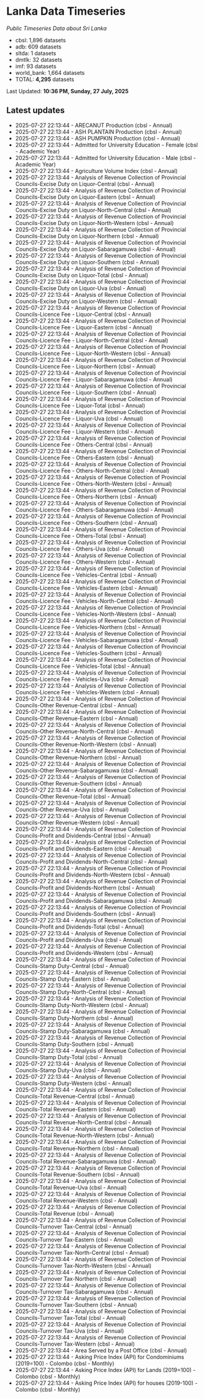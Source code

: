 # Lanka Data Timeseries
*Public Timeseries Data about Sri Lanka*

* cbsl: 1,896 datasets
* adb: 609 datasets
* sltda: 1 datasets
* dmtlk: 32 datasets
* imf: 93 datasets
* world_bank: 1,664 datasets
* TOTAL: **4,295** datasets

Last Updated: **10:36 PM, Sunday, 27 July, 2025**

## Latest updates

* 2025-07-27 22:13:44 - ARECANUT Production (cbsl - Annual)
* 2025-07-27 22:13:44 - ASH PLANTAIN Production (cbsl - Annual)
* 2025-07-27 22:13:44 - ASH PUMPKIN Production (cbsl - Annual)
* 2025-07-27 22:13:44 - Admitted for University Education - Female (cbsl - Academic Year)
* 2025-07-27 22:13:44 - Admitted for University Education - Male (cbsl - Academic Year)
* 2025-07-27 22:13:44 - Agriculture Volume Index (cbsl - Annual)
* 2025-07-27 22:13:44 - Analysis of Revenue Collection of Provincial Councils-Excise Duty on Liquor-Central (cbsl - Annual)
* 2025-07-27 22:13:44 - Analysis of Revenue Collection of Provincial Councils-Excise Duty on Liquor-Eastern (cbsl - Annual)
* 2025-07-27 22:13:44 - Analysis of Revenue Collection of Provincial Councils-Excise Duty on Liquor-North-Central (cbsl - Annual)
* 2025-07-27 22:13:44 - Analysis of Revenue Collection of Provincial Councils-Excise Duty on Liquor-North-Western (cbsl - Annual)
* 2025-07-27 22:13:44 - Analysis of Revenue Collection of Provincial Councils-Excise Duty on Liquor-Northern (cbsl - Annual)
* 2025-07-27 22:13:44 - Analysis of Revenue Collection of Provincial Councils-Excise Duty on Liquor-Sabaragamuwa (cbsl - Annual)
* 2025-07-27 22:13:44 - Analysis of Revenue Collection of Provincial Councils-Excise Duty on Liquor-Southern (cbsl - Annual)
* 2025-07-27 22:13:44 - Analysis of Revenue Collection of Provincial Councils-Excise Duty on Liquor-Total (cbsl - Annual)
* 2025-07-27 22:13:44 - Analysis of Revenue Collection of Provincial Councils-Excise Duty on Liquor-Uva (cbsl - Annual)
* 2025-07-27 22:13:44 - Analysis of Revenue Collection of Provincial Councils-Excise Duty on Liquor-Western (cbsl - Annual)
* 2025-07-27 22:13:44 - Analysis of Revenue Collection of Provincial Councils-Licence Fee - Liquor-Central (cbsl - Annual)
* 2025-07-27 22:13:44 - Analysis of Revenue Collection of Provincial Councils-Licence Fee - Liquor-Eastern (cbsl - Annual)
* 2025-07-27 22:13:44 - Analysis of Revenue Collection of Provincial Councils-Licence Fee - Liquor-North-Central (cbsl - Annual)
* 2025-07-27 22:13:44 - Analysis of Revenue Collection of Provincial Councils-Licence Fee - Liquor-North-Western (cbsl - Annual)
* 2025-07-27 22:13:44 - Analysis of Revenue Collection of Provincial Councils-Licence Fee - Liquor-Northern (cbsl - Annual)
* 2025-07-27 22:13:44 - Analysis of Revenue Collection of Provincial Councils-Licence Fee - Liquor-Sabaragamuwa (cbsl - Annual)
* 2025-07-27 22:13:44 - Analysis of Revenue Collection of Provincial Councils-Licence Fee - Liquor-Southern (cbsl - Annual)
* 2025-07-27 22:13:44 - Analysis of Revenue Collection of Provincial Councils-Licence Fee - Liquor-Total (cbsl - Annual)
* 2025-07-27 22:13:44 - Analysis of Revenue Collection of Provincial Councils-Licence Fee - Liquor-Uva (cbsl - Annual)
* 2025-07-27 22:13:44 - Analysis of Revenue Collection of Provincial Councils-Licence Fee - Liquor-Western (cbsl - Annual)
* 2025-07-27 22:13:44 - Analysis of Revenue Collection of Provincial Councils-Licence Fee - Others-Central (cbsl - Annual)
* 2025-07-27 22:13:44 - Analysis of Revenue Collection of Provincial Councils-Licence Fee - Others-Eastern (cbsl - Annual)
* 2025-07-27 22:13:44 - Analysis of Revenue Collection of Provincial Councils-Licence Fee - Others-North-Central (cbsl - Annual)
* 2025-07-27 22:13:44 - Analysis of Revenue Collection of Provincial Councils-Licence Fee - Others-North-Western (cbsl - Annual)
* 2025-07-27 22:13:44 - Analysis of Revenue Collection of Provincial Councils-Licence Fee - Others-Northern (cbsl - Annual)
* 2025-07-27 22:13:44 - Analysis of Revenue Collection of Provincial Councils-Licence Fee - Others-Sabaragamuwa (cbsl - Annual)
* 2025-07-27 22:13:44 - Analysis of Revenue Collection of Provincial Councils-Licence Fee - Others-Southern (cbsl - Annual)
* 2025-07-27 22:13:44 - Analysis of Revenue Collection of Provincial Councils-Licence Fee - Others-Total (cbsl - Annual)
* 2025-07-27 22:13:44 - Analysis of Revenue Collection of Provincial Councils-Licence Fee - Others-Uva (cbsl - Annual)
* 2025-07-27 22:13:44 - Analysis of Revenue Collection of Provincial Councils-Licence Fee - Others-Western (cbsl - Annual)
* 2025-07-27 22:13:44 - Analysis of Revenue Collection of Provincial Councils-Licence Fee - Vehicles-Central (cbsl - Annual)
* 2025-07-27 22:13:44 - Analysis of Revenue Collection of Provincial Councils-Licence Fee - Vehicles-Eastern (cbsl - Annual)
* 2025-07-27 22:13:44 - Analysis of Revenue Collection of Provincial Councils-Licence Fee - Vehicles-North-Central (cbsl - Annual)
* 2025-07-27 22:13:44 - Analysis of Revenue Collection of Provincial Councils-Licence Fee - Vehicles-North-Western (cbsl - Annual)
* 2025-07-27 22:13:44 - Analysis of Revenue Collection of Provincial Councils-Licence Fee - Vehicles-Northern (cbsl - Annual)
* 2025-07-27 22:13:44 - Analysis of Revenue Collection of Provincial Councils-Licence Fee - Vehicles-Sabaragamuwa (cbsl - Annual)
* 2025-07-27 22:13:44 - Analysis of Revenue Collection of Provincial Councils-Licence Fee - Vehicles-Southern (cbsl - Annual)
* 2025-07-27 22:13:44 - Analysis of Revenue Collection of Provincial Councils-Licence Fee - Vehicles-Total (cbsl - Annual)
* 2025-07-27 22:13:44 - Analysis of Revenue Collection of Provincial Councils-Licence Fee - Vehicles-Uva (cbsl - Annual)
* 2025-07-27 22:13:44 - Analysis of Revenue Collection of Provincial Councils-Licence Fee - Vehicles-Western (cbsl - Annual)
* 2025-07-27 22:13:44 - Analysis of Revenue Collection of Provincial Councils-Other Revenue-Central (cbsl - Annual)
* 2025-07-27 22:13:44 - Analysis of Revenue Collection of Provincial Councils-Other Revenue-Eastern (cbsl - Annual)
* 2025-07-27 22:13:44 - Analysis of Revenue Collection of Provincial Councils-Other Revenue-North-Central (cbsl - Annual)
* 2025-07-27 22:13:44 - Analysis of Revenue Collection of Provincial Councils-Other Revenue-North-Western (cbsl - Annual)
* 2025-07-27 22:13:44 - Analysis of Revenue Collection of Provincial Councils-Other Revenue-Northern (cbsl - Annual)
* 2025-07-27 22:13:44 - Analysis of Revenue Collection of Provincial Councils-Other Revenue-Sabaragamuwa (cbsl - Annual)
* 2025-07-27 22:13:44 - Analysis of Revenue Collection of Provincial Councils-Other Revenue-Southern (cbsl - Annual)
* 2025-07-27 22:13:44 - Analysis of Revenue Collection of Provincial Councils-Other Revenue-Total (cbsl - Annual)
* 2025-07-27 22:13:44 - Analysis of Revenue Collection of Provincial Councils-Other Revenue-Uva (cbsl - Annual)
* 2025-07-27 22:13:44 - Analysis of Revenue Collection of Provincial Councils-Other Revenue-Western (cbsl - Annual)
* 2025-07-27 22:13:44 - Analysis of Revenue Collection of Provincial Councils-Profit and Dividends-Central (cbsl - Annual)
* 2025-07-27 22:13:44 - Analysis of Revenue Collection of Provincial Councils-Profit and Dividends-Eastern (cbsl - Annual)
* 2025-07-27 22:13:44 - Analysis of Revenue Collection of Provincial Councils-Profit and Dividends-North-Central (cbsl - Annual)
* 2025-07-27 22:13:44 - Analysis of Revenue Collection of Provincial Councils-Profit and Dividends-North-Western (cbsl - Annual)
* 2025-07-27 22:13:44 - Analysis of Revenue Collection of Provincial Councils-Profit and Dividends-Northern (cbsl - Annual)
* 2025-07-27 22:13:44 - Analysis of Revenue Collection of Provincial Councils-Profit and Dividends-Sabaragamuwa (cbsl - Annual)
* 2025-07-27 22:13:44 - Analysis of Revenue Collection of Provincial Councils-Profit and Dividends-Southern (cbsl - Annual)
* 2025-07-27 22:13:44 - Analysis of Revenue Collection of Provincial Councils-Profit and Dividends-Total (cbsl - Annual)
* 2025-07-27 22:13:44 - Analysis of Revenue Collection of Provincial Councils-Profit and Dividends-Uva (cbsl - Annual)
* 2025-07-27 22:13:44 - Analysis of Revenue Collection of Provincial Councils-Profit and Dividends-Western (cbsl - Annual)
* 2025-07-27 22:13:44 - Analysis of Revenue Collection of Provincial Councils-Stamp Duty-Central (cbsl - Annual)
* 2025-07-27 22:13:44 - Analysis of Revenue Collection of Provincial Councils-Stamp Duty-Eastern (cbsl - Annual)
* 2025-07-27 22:13:44 - Analysis of Revenue Collection of Provincial Councils-Stamp Duty-North-Central (cbsl - Annual)
* 2025-07-27 22:13:44 - Analysis of Revenue Collection of Provincial Councils-Stamp Duty-North-Western (cbsl - Annual)
* 2025-07-27 22:13:44 - Analysis of Revenue Collection of Provincial Councils-Stamp Duty-Northern (cbsl - Annual)
* 2025-07-27 22:13:44 - Analysis of Revenue Collection of Provincial Councils-Stamp Duty-Sabaragamuwa (cbsl - Annual)
* 2025-07-27 22:13:44 - Analysis of Revenue Collection of Provincial Councils-Stamp Duty-Southern (cbsl - Annual)
* 2025-07-27 22:13:44 - Analysis of Revenue Collection of Provincial Councils-Stamp Duty-Total (cbsl - Annual)
* 2025-07-27 22:13:44 - Analysis of Revenue Collection of Provincial Councils-Stamp Duty-Uva (cbsl - Annual)
* 2025-07-27 22:13:44 - Analysis of Revenue Collection of Provincial Councils-Stamp Duty-Western (cbsl - Annual)
* 2025-07-27 22:13:44 - Analysis of Revenue Collection of Provincial Councils-Total Revenue-Central (cbsl - Annual)
* 2025-07-27 22:13:44 - Analysis of Revenue Collection of Provincial Councils-Total Revenue-Eastern (cbsl - Annual)
* 2025-07-27 22:13:44 - Analysis of Revenue Collection of Provincial Councils-Total Revenue-North-Central (cbsl - Annual)
* 2025-07-27 22:13:44 - Analysis of Revenue Collection of Provincial Councils-Total Revenue-North-Western (cbsl - Annual)
* 2025-07-27 22:13:44 - Analysis of Revenue Collection of Provincial Councils-Total Revenue-Northern (cbsl - Annual)
* 2025-07-27 22:13:44 - Analysis of Revenue Collection of Provincial Councils-Total Revenue-Sabaragamuwa (cbsl - Annual)
* 2025-07-27 22:13:44 - Analysis of Revenue Collection of Provincial Councils-Total Revenue-Southern (cbsl - Annual)
* 2025-07-27 22:13:44 - Analysis of Revenue Collection of Provincial Councils-Total Revenue-Uva (cbsl - Annual)
* 2025-07-27 22:13:44 - Analysis of Revenue Collection of Provincial Councils-Total Revenue-Western (cbsl - Annual)
* 2025-07-27 22:13:44 - Analysis of Revenue Collection of Provincial Councils-Total Revenue (cbsl - Annual)
* 2025-07-27 22:13:44 - Analysis of Revenue Collection of Provincial Councils-Turnover Tax-Central (cbsl - Annual)
* 2025-07-27 22:13:44 - Analysis of Revenue Collection of Provincial Councils-Turnover Tax-Eastern (cbsl - Annual)
* 2025-07-27 22:13:44 - Analysis of Revenue Collection of Provincial Councils-Turnover Tax-North-Central (cbsl - Annual)
* 2025-07-27 22:13:44 - Analysis of Revenue Collection of Provincial Councils-Turnover Tax-North-Western (cbsl - Annual)
* 2025-07-27 22:13:44 - Analysis of Revenue Collection of Provincial Councils-Turnover Tax-Northern (cbsl - Annual)
* 2025-07-27 22:13:44 - Analysis of Revenue Collection of Provincial Councils-Turnover Tax-Sabaragamuwa (cbsl - Annual)
* 2025-07-27 22:13:44 - Analysis of Revenue Collection of Provincial Councils-Turnover Tax-Southern (cbsl - Annual)
* 2025-07-27 22:13:44 - Analysis of Revenue Collection of Provincial Councils-Turnover Tax-Total (cbsl - Annual)
* 2025-07-27 22:13:44 - Analysis of Revenue Collection of Provincial Councils-Turnover Tax-Uva (cbsl - Annual)
* 2025-07-27 22:13:44 - Analysis of Revenue Collection of Provincial Councils-Turnover Tax-Western (cbsl - Annual)
* 2025-07-27 22:13:44 - Area Served by a Post Office (cbsl - Annual)
* 2025-07-27 22:13:44 - Asking Price Index (API) for Condominiums (2019=100) - Colombo (cbsl - Monthly)
* 2025-07-27 22:13:44 - Asking Price Index (API) for Lands (2019=100) - Colombo (cbsl - Monthly)
* 2025-07-27 22:13:44 - Asking Price Index (API) for houses (2019-100) - Colombo (cbsl - Monthly)